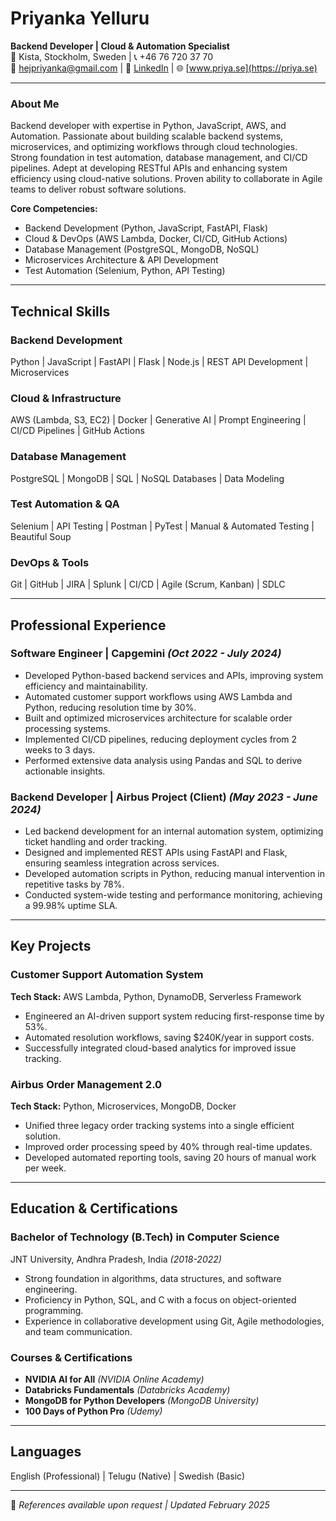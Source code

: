 

# Priyanka Yelluru  
**Backend Developer | Cloud & Automation Specialist**  
📍 Kista, Stockholm, Sweden | 📞 +46 76 720 37 70  
📧 hejpriyanka@gmail.com | 🔗 [LinkedIn](https://linkedin.com/in/priyanka-yelluru) | 🌐 [www.priya.se](https://priya.se)

---



### **About Me**  
Backend developer with expertise in Python, JavaScript, AWS, and Automation. Passionate about building scalable backend systems, microservices, and optimizing workflows through cloud technologies. Strong foundation in test automation, database management, and CI/CD pipelines. Adept at developing RESTful APIs and enhancing system efficiency using cloud-native solutions. Proven ability to collaborate in Agile teams to deliver robust software solutions.  

**Core Competencies:**  
- Backend Development (Python, JavaScript, FastAPI, Flask)  
- Cloud & DevOps (AWS Lambda, Docker, CI/CD, GitHub Actions)  
- Database Management (PostgreSQL, MongoDB, NoSQL)  
- Microservices Architecture & API Development  
- Test Automation (Selenium, Python, API Testing)  

---

## Technical Skills  

### Backend Development  
Python | JavaScript | FastAPI | Flask | Node.js | REST API Development | Microservices  

### Cloud & Infrastructure  
AWS (Lambda, S3, EC2) | Docker | Generative AI | Prompt Engineering | CI/CD Pipelines | GitHub Actions  

### Database Management  
PostgreSQL | MongoDB | SQL | NoSQL Databases | Data Modeling  

### Test Automation & QA  
Selenium | API Testing | Postman | PyTest | Manual & Automated Testing | Beautiful Soup

### DevOps & Tools  
Git | GitHub | JIRA | Splunk | CI/CD | Agile (Scrum, Kanban) | SDLC  

---

## Professional Experience  

### Software Engineer | Capgemini  *(Oct 2022 - July 2024)*  
- Developed Python-based backend services and APIs, improving system efficiency and maintainability.  
- Automated customer support workflows using AWS Lambda and Python, reducing resolution time by 30%.  
- Built and optimized microservices architecture for scalable order processing systems.  
- Implemented CI/CD pipelines, reducing deployment cycles from 2 weeks to 3 days.  
- Performed extensive data analysis using Pandas and SQL to derive actionable insights.  

### Backend Developer | Airbus Project (Client)  *(May 2023 - June 2024)*  
- Led backend development for an internal automation system, optimizing ticket handling and order tracking.  
- Designed and implemented REST APIs using FastAPI and Flask, ensuring seamless integration across services.  
- Developed automation scripts in Python, reducing manual intervention in repetitive tasks by 78%.  
- Conducted system-wide testing and performance monitoring, achieving a 99.98% uptime SLA.  

---

## Key Projects  

### Customer Support Automation System  
**Tech Stack:** AWS Lambda, Python, DynamoDB, Serverless Framework  
- Engineered an AI-driven support system reducing first-response time by 53%.  
- Automated resolution workflows, saving $240K/year in support costs.  
- Successfully integrated cloud-based analytics for improved issue tracking.  

### Airbus Order Management 2.0  
**Tech Stack:** Python, Microservices, MongoDB, Docker  
- Unified three legacy order tracking systems into a single efficient solution.  
- Improved order processing speed by 40% through real-time updates.  
- Developed automated reporting tools, saving 20 hours of manual work per week.  

---

## Education & Certifications  

### **Bachelor of Technology (B.Tech) in Computer Science**  
JNT University, Andhra Pradesh, India *(2018-2022)*  
- Strong foundation in algorithms, data structures, and software engineering.  
- Proficiency in Python, SQL, and C with a focus on object-oriented programming.  
- Experience in collaborative development using Git, Agile methodologies, and team communication.  

### **Courses & Certifications**  
- **NVIDIA AI for All** *(NVIDIA Online Academy)*  
- **Databricks Fundamentals** *(Databricks Academy)*  
- **MongoDB for Python Developers** *(MongoDB University)*  
- **100 Days of Python Pro** *(Udemy)*  

---

## Languages  
English (Professional) | Telugu (Native) | Swedish (Basic)  

---

📌 *References available upon request | Updated February 2025*

